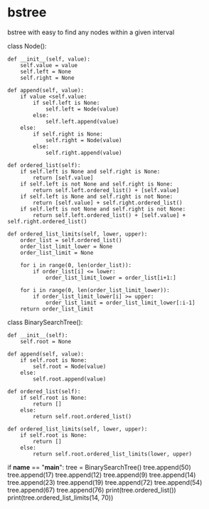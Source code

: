 # bstree
bstree with easy to find any nodes within a given interval

class Node():

    def __init__(self, value):
        self.value = value
        self.left = None
        self.right = None

    def append(self, value):
        if value <self.value:
            if self.left is None:
                self.left = Node(value)
            else:
                self.left.append(value)
        else:
            if self.right is None:
                self.right = Node(value)
            else:
                self.right.append(value)
                
    def ordered_list(self):
        if self.left is None and self.right is None:
            return [self.value]
        if self.left is not None and self.right is None:
            return self.left.ordered_list() + [self.value]
        if self.left is None and self.right is not None:
            return [self.value] + self.right.ordered_list()
        if self.left is not None and self.right is not None:
            return self.left.ordered_list() + [self.value] + self.right.ordered_list()
        
    def ordered_list_limits(self, lower, upper):
        order_list = self.ordered_list()
        order_list_limit_lower = None
        order_list_limit = None
        
        for i in range(0, len(order_list)):
            if order_list[i] <= lower:
                order_list_limit_lower = order_list[i+1:]

        for i in range(0, len(order_list_limit_lower)):
            if order_list_limit_lower[i] >= upper:
                order_list_limit = order_list_limit_lower[:i-1]
        return order_list_limit

class BinarySearchTree():

    def __init__(self):
        self.root = None

    def append(self, value):
        if self.root is None:
            self.root = Node(value)
        else:
            self.root.append(value)

    def ordered_list(self):
        if self.root is None:
            return []
        else:
            return self.root.ordered_list()

    def ordered_list_limits(self, lower, upper):
        if self.root is None:
            return []
        else:
            return self.root.ordered_list_limits(lower, upper)

if __name__ == "__main__":
    tree = BinarySearchTree()
    tree.append(50)
    tree.append(17)
    tree.append(12)
    tree.append(9)
    tree.append(14)
    tree.append(23)
    tree.append(19)
    tree.append(72)
    tree.append(54)
    tree.append(67)
    tree.append(76)
    print(tree.ordered_list())
    print(tree.ordered_list_limits(14, 70))

